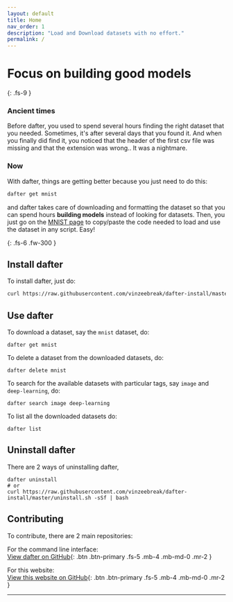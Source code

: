 ```yaml
---
layout: default
title: Home
nav_order: 1
description: "Load and Download datasets with no effort."
permalink: /
---
```


# Focus on building good models
{: .fs-9 }

### Ancient times

Before dafter, you used to spend several hours finding the right dataset that you needed. Sometimes, it's after several days that you found it. And when you finally did find it, you noticed that the header of the first csv file was missing and that the extension was wrong..
It was a nightmare.

### Now

With dafter, things are getting better because you just need to do this:

```bash
dafter get mnist
```

and dafter takes care of downloading and formatting the dataset so that you can spend hours **building models** instead of looking for datasets. Then, you just go on the [MNIST page](https://vinzeebreak.github.io/dafter-loader/docs/mnist/) to copy/paste the code needed to load and use the dataset in any script.
Easy!

{: .fs-6 .fw-300 }

## Install dafter

To install dafter, just do:
```bash
curl https://raw.githubusercontent.com/vinzeebreak/dafter-install/master/install.sh -sSf | bash -s -- --up-to-date
```

## Use dafter

To download a dataset, say the `mnist` dataset, do:
```
dafter get mnist
```

To delete a dataset from the downloaded datasets, do:
```
dafter delete mnist
```

To search for the available datasets with particular tags, say `image` and `deep-learning`, do:
```
dafter search image deep-learning
```

To list all the downloaded datasets do:
```
dafter list
```

## Uninstall dafter

There are 2 ways of uninstalling dafter,

```
dafter uninstall
# or
curl https://raw.githubusercontent.com/vinzeebreak/dafter-install/master/uninstall.sh -sSf | bash
```

## Contributing

To contribute, there are 2 main repositories:  

For the command line interface:  
  [View dafter on GitHub](https://github.com/vinzeebreak/dafter){: .btn .btn-primary .fs-5 .mb-4 .mb-md-0 .mr-2 }

For this website:  
  [View this website on GitHub](https://github.com/vinzeebreak/dafter-loader){: .btn .btn-primary .fs-5 .mb-4 .mb-md-0 .mr-2 }

---
